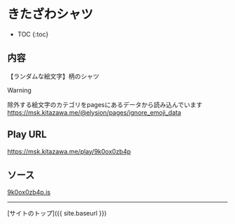 # きたざわシャツ

* TOC
{:toc}

## 内容
【ランダムな絵文字】柄のシャツ

> [!WARNING]
> 除外する絵文字のカテゴリをpagesにあるデータから読み込んでいます
> https://msk.kitazawa.me/@elysion/pages/ignore_emoji_data

## Play URL

https://msk.kitazawa.me/play/9k0ox0zb4p

## ソース

[9k0ox0zb4p.is](./../src/kitazawa/9k0ox0zb4p.is)

----

[サイトのトップ]({{ site.baseurl }})
